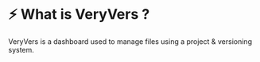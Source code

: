 # ⚡️ What is VeryVers ?

VeryVers is a dashboard used to manage files using a project & versioning system.